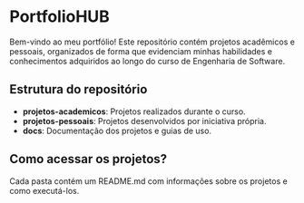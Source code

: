# PortfolioHUB

Bem-vindo ao meu portfólio! Este repositório contém projetos acadêmicos e pessoais, organizados de forma que evidenciam minhas habilidades e conhecimentos adquiridos ao longo do curso de Engenharia de Software.

## Estrutura do repositório

- **projetos-academicos**: Projetos realizados durante o curso.
- **projetos-pessoais**: Projetos desenvolvidos por iniciativa própria.
- **docs**: Documentação dos projetos e guias de uso.

## Como acessar os projetos?

Cada pasta contém um README.md com informações sobre os projetos e como executá-los. 
